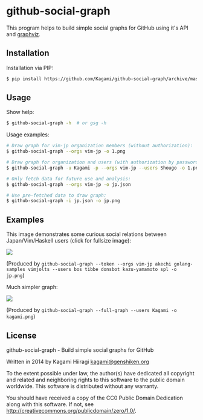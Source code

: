 # github-social-graph

This program helps to build simple social graphs for GitHub using it's
API and [graphviz](http://www.graphviz.org/).

## Installation

Installation via PIP:

```bash
$ pip install https://github.com/Kagami/github-social-graph/archive/master.zip
```

## Usage

Show help:
```bash
$ github-social-graph -h  # or gsg -h
```

Usage examples:

```bash
# Draw graph for vim-jp organization members (without authorization):
$ github-social-graph --orgs vim-jp -o 1.png

# Draw graph for organization and users (with authorization by password):
$ github-social-graph -u Kagami -p --orgs vim-jp --users Shougo -o 1.png

# Only fetch data for future use and analysis:
$ github-social-graph --orgs vim-jp -o jp.json

# Use pre-fetched data to draw graph:
$ github-social-graph -i jp.json -o jp.png
```

## Examples

This image demonstrates some curious social relations between
Japan/Vim/Haskell users (click for fullsize image):

[![](http://dump.bitcheese.net/files/yxakemu/jp-shrink-min.png)](http://dump.bitcheese.net/files/ifinofo/jp-min.png)

(Produced by `github-social-graph --token --orgs vim-jp akechi golang-samples vimjolts --users bos tibbe donsbot kazu-yamamoto spl -o jp.png`)

Much simpler graph:

![](http://dump.bitcheese.net/files/itanida/kagami.png)

(Produced by `github-social-graph --full-graph --users Kagami -o kagami.png`)

## License

github-social-graph - Build simple social graphs for GitHub

Written in 2014 by Kagami Hiiragi <kagami@genshiken.org>

To the extent possible under law, the author(s) have dedicated all copyright and related and neighboring rights to this software to the public domain worldwide. This software is distributed without any warranty.

You should have received a copy of the CC0 Public Domain Dedication along with this software. If not, see <http://creativecommons.org/publicdomain/zero/1.0/>.
